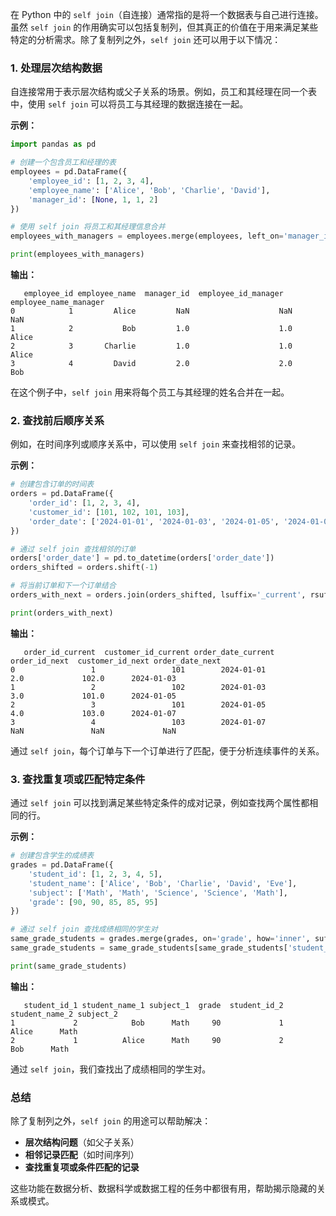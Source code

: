 在 Python 中的 `self join`（自连接）通常指的是将一个数据表与自己进行连接。虽然 `self join` 的作用确实可以包括复制列，但其真正的价值在于用来满足某些特定的分析需求。除了复制列之外，`self join` 还可以用于以下情况：

### 1. **处理层次结构数据**
自连接常用于表示层次结构或父子关系的场景。例如，员工和其经理在同一个表中，使用 `self join` 可以将员工与其经理的数据连接在一起。

**示例：**
```python
import pandas as pd

# 创建一个包含员工和经理的表
employees = pd.DataFrame({
    'employee_id': [1, 2, 3, 4],
    'employee_name': ['Alice', 'Bob', 'Charlie', 'David'],
    'manager_id': [None, 1, 1, 2]
})

# 使用 self join 将员工和其经理信息合并
employees_with_managers = employees.merge(employees, left_on='manager_id', right_on='employee_id', how='left', suffixes=('', '_manager'))

print(employees_with_managers)
```

**输出：**
```
   employee_id employee_name  manager_id  employee_id_manager employee_name_manager
0            1         Alice         NaN                    NaN                  NaN
1            2           Bob         1.0                    1.0                Alice
2            3       Charlie         1.0                    1.0                Alice
3            4         David         2.0                    2.0                  Bob
```
在这个例子中，`self join` 用来将每个员工与其经理的姓名合并在一起。

### 2. **查找前后顺序关系**
例如，在时间序列或顺序关系中，可以使用 `self join` 来查找相邻的记录。

**示例：**
```python
# 创建包含订单的时间表
orders = pd.DataFrame({
    'order_id': [1, 2, 3, 4],
    'customer_id': [101, 102, 101, 103],
    'order_date': ['2024-01-01', '2024-01-03', '2024-01-05', '2024-01-07']
})

# 通过 self join 查找相邻的订单
orders['order_date'] = pd.to_datetime(orders['order_date'])
orders_shifted = orders.shift(-1)

# 将当前订单和下一个订单结合
orders_with_next = orders.join(orders_shifted, lsuffix='_current', rsuffix='_next')

print(orders_with_next)
```

**输出：**
```
   order_id_current  customer_id_current order_date_current  order_id_next  customer_id_next order_date_next
0                 1                 101        2024-01-01            2.0             102.0      2024-01-03
1                 2                 102        2024-01-03            3.0             101.0      2024-01-05
2                 3                 101        2024-01-05            4.0             103.0      2024-01-07
3                 4                 103        2024-01-07            NaN               NaN             NaN
```
通过 `self join`，每个订单与下一个订单进行了匹配，便于分析连续事件的关系。

### 3. **查找重复项或匹配特定条件**
通过 `self join` 可以找到满足某些特定条件的成对记录，例如查找两个属性都相同的行。

**示例：**
```python
# 创建包含学生的成绩表
grades = pd.DataFrame({
    'student_id': [1, 2, 3, 4, 5],
    'student_name': ['Alice', 'Bob', 'Charlie', 'David', 'Eve'],
    'subject': ['Math', 'Math', 'Science', 'Science', 'Math'],
    'grade': [90, 90, 85, 85, 95]
})

# 通过 self join 查找成绩相同的学生对
same_grade_students = grades.merge(grades, on='grade', how='inner', suffixes=('_1', '_2'))
same_grade_students = same_grade_students[same_grade_students['student_id_1'] != same_grade_students['student_id_2']]

print(same_grade_students)
```

**输出：**
```
   student_id_1 student_name_1 subject_1  grade  student_id_2 student_name_2 subject_2
1             2            Bob      Math     90             1         Alice      Math
2             1          Alice      Math     90             2           Bob      Math
```
通过 `self join`，我们查找出了成绩相同的学生对。

### 总结
除了复制列之外，`self join` 的用途可以帮助解决：
- **层次结构问题**（如父子关系）
- **相邻记录匹配**（如时间序列）
- **查找重复项或条件匹配的记录**

这些功能在数据分析、数据科学或数据工程的任务中都很有用，帮助揭示隐藏的关系或模式。